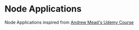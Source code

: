 # Node Applications

Node Applications inspired from [Andrew Mead's Udemy Course](https://www.udemy.com/course/the-complete-nodejs-developer-course-2/)
